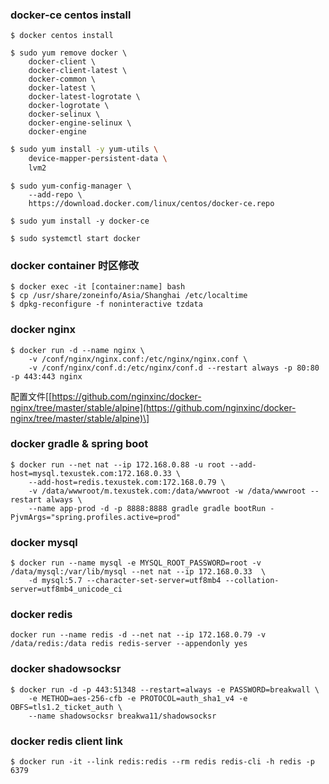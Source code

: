 ### docker-ce centos install

```
$ docker centos install
```

```
$ sudo yum remove docker \
    docker-client \
    docker-client-latest \
    docker-common \
    docker-latest \
    docker-latest-logrotate \
    docker-logrotate \
    docker-selinux \
    docker-engine-selinux \
    docker-engine
```

```bash
$ sudo yum install -y yum-utils \
    device-mapper-persistent-data \
    lvm2
```

```
$ sudo yum-config-manager \
    --add-repo \
    https://download.docker.com/linux/centos/docker-ce.repo
```

```
$ sudo yum install -y docker-ce
```

```
$ sudo systemctl start docker
```

### docker container 时区修改

```
$ docker exec -it [container:name] bash
$ cp /usr/share/zoneinfo/Asia/Shanghai /etc/localtime
$ dpkg-reconfigure -f noninteractive tzdata
```

### docker nginx

```
$ docker run -d --name nginx \
    -v /conf/nginx/nginx.conf:/etc/nginx/nginx.conf \
    -v /conf/nginx/conf.d:/etc/nginx/conf.d --restart always -p 80:80 -p 443:443 nginx
```

配置文件\[[https://github.com/nginxinc/docker-nginx/tree/master/stable/alpine](https://github.com/nginxinc/docker-nginx/tree/master/stable/alpine)\]

### docker gradle & spring boot

```
$ docker run --net nat --ip 172.168.0.88 -u root --add-host=mysql.texustek.com:172.168.0.33 \
    --add-host=redis.texustek.com:172.168.0.79 \
    -v /data/wwwroot/m.texustek.com:/data/wwwroot -w /data/wwwroot --restart always \
    --name app-prod -d -p 8888:8888 gradle gradle bootRun -PjvmArgs="spring.profiles.active=prod"
```

### docker mysql

```
$ docker run --name mysql -e MYSQL_ROOT_PASSWORD=root -v /data/mysql:/var/lib/mysql --net nat --ip 172.168.0.33  \
    -d mysql:5.7 --character-set-server=utf8mb4 --collation-server=utf8mb4_unicode_ci
```

### docker redis

```
docker run --name redis -d --net nat --ip 172.168.0.79 -v /data/redis:/data redis redis-server --appendonly yes
```

### docker shadowsocksr

```
$ docker run -d -p 443:51348 --restart=always -e PASSWORD=breakwall \
    -e METHOD=aes-256-cfb -e PROTOCOL=auth_sha1_v4 -e OBFS=tls1.2_ticket_auth \
    --name shadowsocksr breakwa11/shadowsocksr
```

### docker redis client link

```
$ docker run -it --link redis:redis --rm redis redis-cli -h redis -p 6379
```



